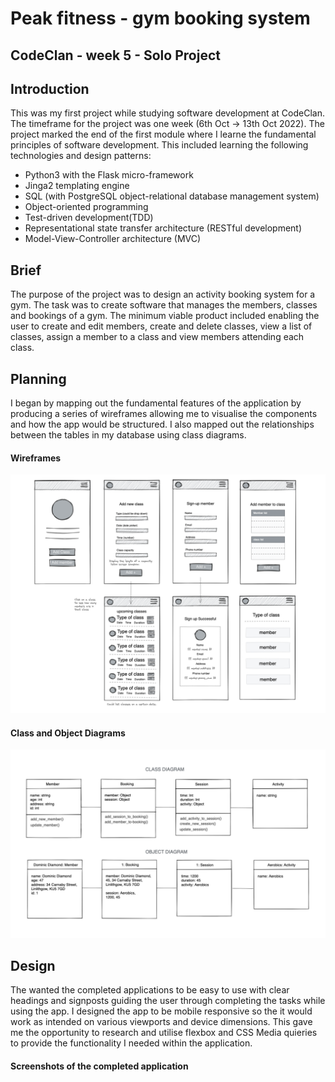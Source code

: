 # Peak fitness - gym booking system

## CodeClan - week 5 - Solo Project

## Introduction
This was my first project while studying software development at CodeClan. The timeframe for the project was one week (6th Oct -> 13th Oct 2022). The project marked the end of the first module where I learne the fundamental principles of software development. This included learning the following technologies and design patterns:
- Python3 with the Flask micro-framework
- Jinga2 templating engine
- SQL (with PostgreSQL object-relational database management system)
- Object-oriented programming
- Test-driven development(TDD)
- Representational state transfer architecture (RESTful development)
- Model-View-Controller architecture (MVC)

## Brief

The purpose of the project was to design an activity booking system for a gym. The task was to create software that manages the members, classes and bookings of a gym. The minimum viable product included enabling the user to create and edit members, create and delete classes, view a list of classes, assign a member to a class and view members attending each class.

## Planning

I began by mapping out the fundamental features of the application by producing a series of wireframes allowing me to visualise the components and how the app would be structured. I also mapped out the relationships between the tables in my database using class diagrams.

#### Wireframes

<img src="https://github.com/ST3V3NP3RRY/Peak_fitness_gym_app/blob/main/Wireframes.png">

#### Class and Object Diagrams
<img src="https://github.com/ST3V3NP3RRY/Peak_fitness_gym_app/blob/main/Class%20Diagram.png">

## Design 

The wanted the completed applications to be easy to use with clear headings and signposts guiding the user through completing the tasks while using the app. I designed the app  to be mobile responsive so the it would work as intended on various viewports and device dimensions. This gave me the opportunity to research and utilise flexbox and CSS Media quieries to provide the functionality I needed within the application.

#### Screenshots of the completed application




